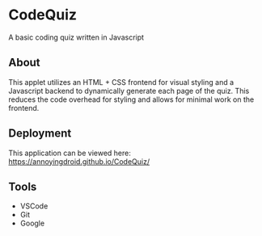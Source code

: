 # CodeQuiz
A basic coding quiz written in Javascript

## About
This applet utilizes an HTML + CSS frontend for visual styling and a Javascript backend to dynamically generate each page of the quiz. This reduces the code overhead for styling and allows for minimal work on the frontend.

## Deployment
This application can be viewed here: https://annoyingdroid.github.io/CodeQuiz/

## Tools
* VSCode
* Git
* Google
